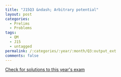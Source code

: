 ```yaml
---
title: "J15Q3 &ndash; Arbitrary potential"
layout: post
categories:
  - Prelims
  - Problems
tags:
  - QM
  - J15
  - untagged
permalink: /:categories/:year/:month/Q3:output_ext
comments: false
---
```

<object data="2015J3Q.pdf" type="application/pdf" width="100%" height="500"></object>
<div class="message"><a href='https://princetonprelim.com/prelim/34/'>Check for solutions to this year's exam</a></div>